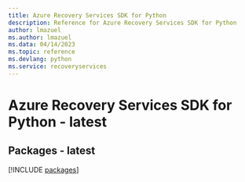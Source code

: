 ```yaml
---
title: Azure Recovery Services SDK for Python
description: Reference for Azure Recovery Services SDK for Python
author: lmazuel
ms.author: lmazuel
ms.data: 04/14/2023
ms.topic: reference
ms.devlang: python
ms.service: recoveryservices
---
```

# Azure Recovery Services SDK for Python - latest
## Packages - latest
[!INCLUDE [packages](recovery-services-index.md)]